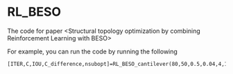 # RL_BESO
The code for paper &lt;Structural topology optimization by combining Reinforcement Learning with BESO>

For example, you can run the code by running the following
```
[ITER,C,IOU,C_difference,nsubopt]=RL_BESO_cantilever(80,50,0.5,0.04,4,1,0.1,0.005);
```
